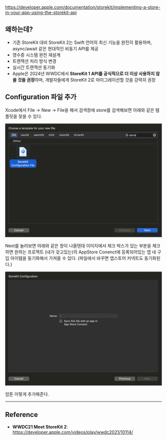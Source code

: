 https://developer.apple.com/documentation/storekit/implementing-a-store-in-your-app-using-the-storekit-api
## 왜하는데?
- 기존 StoreKit 대비 StoreKit 2는 Swift 언어의 최신 기능을 완전히 활용하며, async/await 같은 현대적인 비동기 API를 제공
- 영수증 시스템 완전 재설계
- 트랜잭션 처리 방식 변경
- 실시간 트랜잭션 동기화
- Apple은 2024년 WWDC에서 **StoreKit 1 API를 공식적으로 더 이상 사용하지 않을 것을 권장**하며, 개발자들에게 StoreKit 2로 마이그레이션할 것을 강력히 권장
## Configuration 파일 추가

Xcode에서 File -> New -> File을 해서 검색창에 store를 검색해보면 아래와 같은 템플릿을 찾을 수 있다.

![](iOS/StoreKit2/Pasted%20image%2020250122161209.png)

Next를 눌러보면 아래와 같은 창이 나올텐데 이미지에서 체크 박스가 있는 부분을 체크하면 원하는 프로젝트 (내가 갖고있는)의 AppStore Conenct에 등록되어있는 앱 내 구입 아이템을 동기화해서 가져올 수 있다. (파일에서 바꾸면 앱스토어 커넥트도 동기화된다.)

![](iOS/StoreKit2/Pasted%20image%2020250122161320.png)

암튼 이렇게 추가해준다.



---
## Reference
- **WWDC21 Meet StoreKit 2**: https://developer.apple.com/videos/play/wwdc2021/10114/
